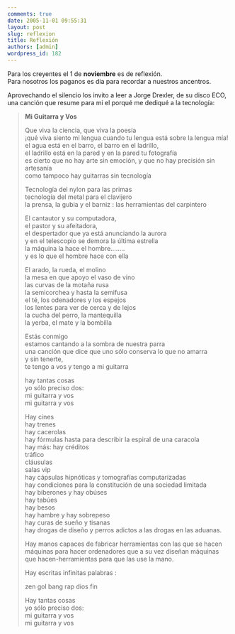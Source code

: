 ```yaml
---
comments: true
date: 2005-11-01 09:55:31
layout: post
slug: reflexion
title: Reflexión
authors: [admin]
wordpress_id: 182
---
```


Para los creyentes el 1 de **noviembre** es de reflexión.  
Para nosotros los paganos es dia para recordar a nuestros ancentros.

Aprovechando el silencio los invito a leer a Jorge Drexler, de su disco ECO, una canción que resume para mi el porqué me dediqué a la tecnología:

> **Mi Guitarra y Vos**
> 
> Que viva la ciencia, que viva la poesía  
¡qué viva siento mi lengua cuando tu lengua está sobre la lengua mía!  
el agua está en el barro, el barro en el ladrillo,  
el ladrillo está en la pared y en la pared tu fotografía  
es cierto que no hay arte sin emoción, y que no hay precisión sin artesanía  
como tampoco hay guitarras sin tecnología
> 
> Tecnología del nylon para las primas  
tecnología del metal para el clavijero  
la prensa, la gubia y el barniz : las herramientas del carpintero
> 
> El cantautor y su computadora,  
el pastor y su afeitadora,  
el despertador que ya está anunciando la aurora  
y en el telescopio se demora la última estrella  
la máquina la hace el hombre........  
y es lo que el hombre hace con ella
> 
> El arado, la rueda, el molino  
la mesa en que apoyo el vaso de vino  
las curvas de la motaña rusa  
la semicorchea y hasta la semifusa  
el té, los odenadores y los espejos  
los lentes para ver de cerca y de lejos  
la cucha del perro, la mantequilla  
la yerba, el mate y la bombilla
> 
> Estás conmigo  
estamos cantando a la sombra de nuestra parra  
una canción que dice que uno sólo conserva lo que no amarra  
y sin tenerte,  
te tengo a vos y tengo a mi guitarra
> 
> hay tantas cosas  
yo sólo preciso dos:  
mi guitarra y vos  
mi guitarra y vos
> 
> Hay cines  
hay trenes  
hay cacerolas  
hay fórmulas hasta para describir la espiral de una caracola  
hay más: hay créditos  
tráfico  
cláusulas  
salas vip  
hay cápsulas hipnóticas y tomografías computarizadas  
hay condiciones para la constitución de una sociedad limitada  
hay biberones y hay obúses  
hay tabúes  
hay besos  
hay hambre y hay sobrepeso  
hay curas de sueño y tisanas  
hay drogas de diseño y perros adictos a las drogas en las aduanas.
> 
> Hay manos capaces de fabricar herramientas con las que se hacen máquinas para hacer ordenadores que a su vez diseñan máquinas que hacen-herramientas para que las use la mano.
> 
> Hay escritas infinitas palabras :
> 
> zen gol bang rap dios fin
> 
> Hay tantas cosas  
yo sólo preciso dos:  
mi guitarra y vos  
mi guitarra y vos


